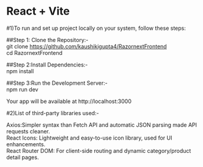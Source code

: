 # React + Vite
#1)To run and set up project locally on your system, follow these steps:

##Step 1: Clone the Repository:-  
git clone https://github.com/kaushikigupta4/RazornextFrontend  
cd RazornextFrontend  

##Step 2:Install Dependencies:-  
npm install  

##Step 3:Run the Development Server:-  
npm run dev  

Your app will be available at http://localhost:3000  


#2)List of third-party libraries used:-  

Axios:Simpler syntax than Fetch API and automatic JSON parsing made API requests cleaner.  
React Icons: Lightweight and easy-to-use icon library, used for UI enhancements.  
React Router DOM: For client-side routing and dynamic category/product detail pages.  

